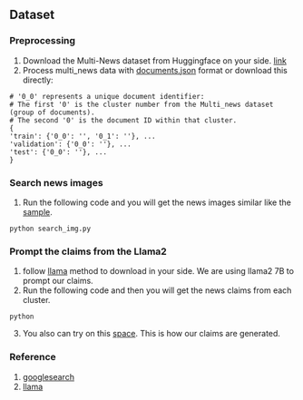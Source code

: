 ## Dataset  

### Preprocessing  

1. Download the Multi-News dataset from Huggingface on your side. [link](https://huggingface.co/datasets/alexfabbri/multi_news)
2. Process multi_news data with [documents.json](https://drive.google.com/file/d/1dE_0UmfDH5XggrLWD6xRK09BWIXjRTmc/view?usp=sharing) format or download this directly:

```
# '0_0' represents a unique document identifier:  
# The first '0' is the cluster number from the Multi_news dataset (group of documents).  
# The second '0' is the document ID within that cluster.  
{
'train': {'0_0': '', '0_1': ''}, ...
'validation': {'0_0': ''}, ...
'test': {'0_0': ''}, ...
}
```

### Search news images  

1. Run the following code and you will get the news images similar like the [sample](https://github.com/tingchihc/metasumperceiver/tree/main/dataset/sample).  
```
python search_img.py  
```

### Prompt the claims from the Llama2  

1. follow [llama](https://github.com/meta-llama/llama) method to download in your side. We are using llama2 7B to prompt our claims.
2. Run the following code and then you will get the news claims from each cluster.
```
python 
```
3. You also can try on this [space](https://huggingface.co/spaces/huggingface-projects/llama-2-7b-chat). This is how our claims are generated.  

### Reference  

1. [googlesearch](https://github.com/Nv7-GitHub/googlesearch)  
2. [llama](https://github.com/meta-llama/llama)  
